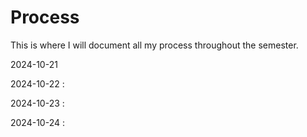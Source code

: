 # Process
This is where I will document all my process throughout the semester.

2024-10-21

2024-10-22 : 

2024-10-23 : 

2024-10-24 : 